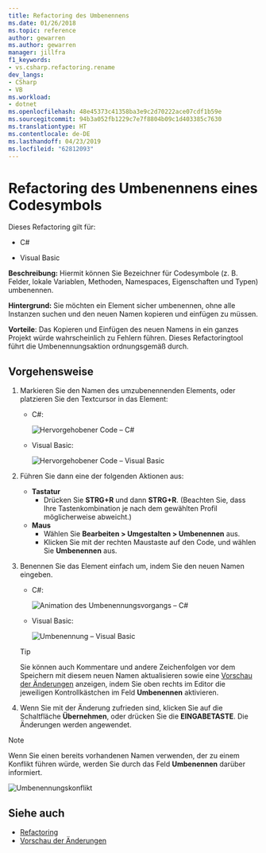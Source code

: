 ```yaml
---
title: Refactoring des Umbenennens
ms.date: 01/26/2018
ms.topic: reference
author: gewarren
ms.author: gewarren
manager: jillfra
f1_keywords:
- vs.csharp.refactoring.rename
dev_langs:
- CSharp
- VB
ms.workload:
- dotnet
ms.openlocfilehash: 48e45373c41358ba3e9c2d70222ace07cdf1b59e
ms.sourcegitcommit: 94b3a052fb1229c7e7f8804b09c1d403385c7630
ms.translationtype: HT
ms.contentlocale: de-DE
ms.lasthandoff: 04/23/2019
ms.locfileid: "62812093"
---
```

# <a name="rename-a-code-symbol-refactoring"></a>Refactoring des Umbenennens eines Codesymbols

Dieses Refactoring gilt für:

- C#

- Visual Basic

**Beschreibung:** Hiermit können Sie Bezeichner für Codesymbole (z. B. Felder, lokale Variablen, Methoden, Namespaces, Eigenschaften und Typen) umbenennen.

**Hintergrund:** Sie möchten ein Element sicher umbenennen, ohne alle Instanzen suchen und den neuen Namen kopieren und einfügen zu müssen.

**Vorteile**: Das Kopieren und Einfügen des neuen Namens in ein ganzes Projekt würde wahrscheinlich zu Fehlern führen. Dieses Refactoringtool führt die Umbenennungsaktion ordnungsgemäß durch.

## <a name="how-to"></a>Vorgehensweise

1. Markieren Sie den Namen des umzubenennenden Elements, oder platzieren Sie den Textcursor in das Element:

   - C#:

       ![Hervorgehobener Code – C#](media/rename-highlight-cs.png)

   - Visual Basic:

       ![Hervorgehobener Code – Visual Basic](media/rename-highlight-vb.png)

2. Führen Sie dann eine der folgenden Aktionen aus:

   - **Tastatur**
      - Drücken Sie **STRG+R** und dann **STRG+R**. (Beachten Sie, dass Ihre Tastenkombination je nach dem gewählten Profil möglicherweise abweicht.)
   - **Maus**
      - Wählen Sie **Bearbeiten > Umgestalten > Umbenennen** aus.
      - Klicken Sie mit der rechten Maustaste auf den Code, und wählen Sie **Umbenennen** aus.

3. Benennen Sie das Element einfach um, indem Sie den neuen Namen eingeben.

   - C#:

      ![Animation des Umbenennungsvorgangs – C#](media/rename-animated-cs.gif)

   - Visual Basic:

      ![Umbenennung – Visual Basic](media/rename-rename-vb.png)

   > [!TIP]
   > Sie können auch Kommentare und andere Zeichenfolgen vor dem Speichern mit diesem neuen Namen aktualisieren sowie eine [Vorschau der Änderungen](../../ide/preview-changes.md) anzeigen, indem Sie oben rechts im Editor die jeweiligen Kontrollkästchen im Feld **Umbenennen** aktivieren.

4. Wenn Sie mit der Änderung zufrieden sind, klicken Sie auf die Schaltfläche **Übernehmen**, oder drücken Sie die **EINGABETASTE**. Die Änderungen werden angewendet.

> [!NOTE]
> Wenn Sie einen bereits vorhandenen Namen verwenden, der zu einem Konflikt führen würde, werden Sie durch das Feld **Umbenennen** darüber informiert.
>
> ![Umbenennungskonflikt](media/rename-conflict-cs.png)

## <a name="see-also"></a>Siehe auch

- [Refactoring](../refactoring-in-visual-studio.md)
- [Vorschau der Änderungen](../../ide/preview-changes.md)

